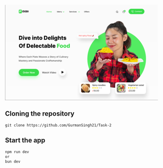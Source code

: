 ![alt text](image.png)

## Cloning the repository

```shell
git clone https://github.com/GurmanSingh21/Task-2
```

## Start the app

```shell
npm run dev
or
bun dev
```